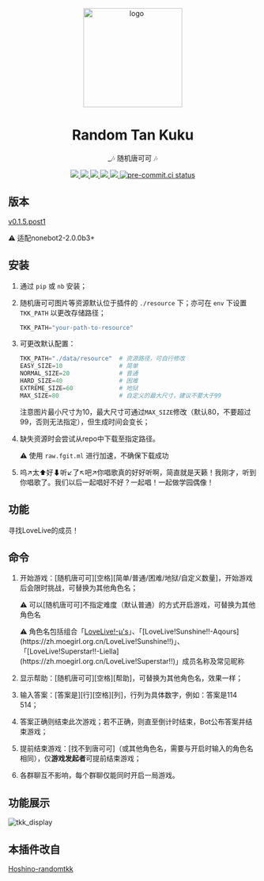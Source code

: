 <div align="center">
    <img width="200" src="tkk_logo.png" alt="logo"></br>

# Random Tan Kuku

\_🎶 随机唐可可 🎶

</div>
<p align="center">

  <a href="https://github.com/MinatoAquaCrews/nonebot_plugin_randomtkk/blob/master/LICENSE">
    <img src="https://img.shields.io/github/license/MinatoAquaCrews/nonebot_plugin_randomtkk?color=blue">
  </a>

  <a href="https://github.com/nonebot/nonebot2">
    <img src="https://img.shields.io/badge/nonebot2-2.0.0b3+-green">
  </a>

  <a href="https://github.com/MinatoAquaCrews/nonebot_plugin_randomtkk/releases/tag/v0.1.5.post1">
    <img src="https://img.shields.io/github/v/release/MinatoAquaCrews/nonebot_plugin_randomtkk?color=orange">
  </a>

  <a href="https://www.codefactor.io/repository/github/MinatoAquaCrews/nonebot_plugin_randomtkk">
    <img src="https://img.shields.io/codefactor/grade/github/MinatoAquaCrews/nonebot_plugin_randomtkk/master?color=red">
  </a>

  <a href="https://github.com/MinatoAquaCrews/nonebot_plugin_randomtkk">
    <img src="https://img.shields.io/pypi/dm/nonebot_plugin_randomtkk">
  </a>

  <a href="https://results.pre-commit.ci/latest/github/MinatoAquaCrews/nonebot_plugin_randomtkk/master">
	<img src="https://results.pre-commit.ci/badge/github/MinatoAquaCrews/nonebot_plugin_randomtkk/master.svg" alt="pre-commit.ci status">
  </a>

</p>

## 版本

[v0.1.5.post1](https://github.com/MinatoAquaCrews/nonebot_plugin_randomtkk/releases/tag/v0.1.5.post1)

⚠ 适配nonebot2-2.0.0b3+

## 安装

1. 通过 `pip` 或 `nb` 安装；

2. 随机唐可可图片等资源默认位于插件的 `./resource` 下；亦可在 `env` 下设置 `TKK_PATH` 以更改存储路径；

   ```python
   TKK_PATH="your-path-to-resource"
   ```

3. 可更改默认配置：

   ```python
   TKK_PATH="./data/resource"  # 资源路径，可自行修改
   EASY_SIZE=10                # 简单
   NORMAL_SIZE=20              # 普通
   HARD_SIZE=40                # 困难
   EXTREME_SIZE=60             # 地狱
   MAX_SIZE=80                 # 自定义的最大尺寸，建议不要大于99
   ```

   注意图片最小尺寸为10，最大尺寸可通过`MAX_SIZE`修改（默认80，不要超过99，否则无法指定），但生成时间会变长；

4. 缺失资源时会尝试从repo中下载至指定路径。

   ⚠ 使用 `raw.fgit.ml` 进行加速，不确保下载成功

5. 呜↗太⬆好⬇听↙了↖吧↗你唱歌真的好好听啊，简直就是天籁！我刚才，听到你唱歌了。我们以后一起唱好不好？一起唱！一起做学园偶像！

## 功能

寻找LoveLive的成员！

## 命令

1. 开始游戏：[随机唐可可][空格][简单/普通/困难/地狱/自定义数量]，开始游戏后会限时挑战，可替换为其他角色名；

   ⚠ 可以[随机唐可可]不指定难度（默认普通）的方式开启游戏，可替换为其他角色名

   ⚠ 角色名包括组合「[LoveLive!-μ's](https://zh.moegirl.org.cn/LoveLive!)」、「[LoveLive!Sunshine!!-Aqours](https://zh.moegirl.org.cn/LoveLive!Sunshine!!)」、「[LoveLive!Superstar!!-Liella](https://zh.moegirl.org.cn/LoveLive!Superstar!!)」成员名称及常见昵称

2. 显示帮助：[随机唐可可][空格][帮助]，可替换为其他角色名，效果一样；

3. 输入答案：[答案是][行][空格][列]，行列为具体数字，例如：答案是114 514；

4. 答案正确则结束此次游戏；若不正确，则直至倒计时结束，Bot公布答案并结束游戏；

5. 提前结束游戏：[找不到唐可可]（或其他角色名，需要与开启时输入的角色名相同），仅**游戏发起者**可提前结束游戏；

6. 各群聊互不影响，每个群聊仅能同时开启一局游戏。

## 功能展示

![tkk_display](./tkk_display.jpg)

## 本插件改自

[Hoshino-randomtkk](https://github.com/kosakarin/hoshino_big_cockroach)
